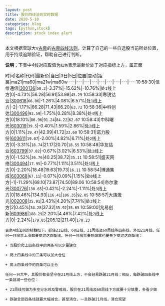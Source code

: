 ```yaml
---
layout: post
title: 股价四线法则实时数据
date: 2020-5-10
categories: blog
tags: [python,stock]
description: stock index alert
---
```



本文根据雪球大v[古泉](https://xueqiu.com/u/7148646888)的[古泉四线法则](https://xueqiu.com/7148646888/130498192)，计算了自己的一些自选股当前所处位置，用于持续追踪验证，帮助自己进行判断。

**说明**：下表中4线对应取值为`红色`表示最新价处于对应指标上方，属正面

时间|名称|代码|最新价|当日|3日|5日|位置|变动|距离|ma21|ma60|ma21w|ma60w
---|---|---|---|---|---|---|---|---
10:58:30|信维通信|[300136](https://xueqiu.com/S/SZ300136)|`50.2`|-3.37%|-15.62%|-10.76%|处`1`线上方|0|-4.73%|56.28|56.91|53.98|`45.29`
10:58:33|寒锐钴业|[300618](https://xueqiu.com/S/SZ300618)|`66.06`|-1.26%|4.08%|6.57%|处`1`线上方|-2|-1.17%|66.28|71.43|66.20|`63.72`
10:58:36|中科创达|[300496](https://xueqiu.com/S/SZ300496)|`93.59`|-1.75%|0.28%|8.38%|处`4`线上方|0|18.10%|`86.96`|`91.24`|`84.22`|`62.07`
10:58:43|中科曙光|[603019](https://xueqiu.com/S/SH603019)|`39.5`|-0.40%|1.59%|2.86%|处`2`线上方|0|1.11%|`39.47`|42.99|41.72|`33.60`
10:58:31|诺力股份|[603611](https://xueqiu.com/S/SH603611)|`19.07`|-2.00%|4.82%|6.71%|处`2`线上方|0|-3.31%|`18.74`|21.17|20.70|`18.55`
10:58:48|华友钴业|[603799](https://xueqiu.com/S/SH603799)|`37.02`|-0.67%|3.02%|6.53%|处`2`线上方|0|-1.52%|`36.76`|40.25|38.72|`35.11`
10:58:51|盛天网络|[300494](https://xueqiu.com/S/SZ300494)|`17.95`|-0.77%|1.11%|3.51%|处`1`线上方|0|-2.20%|18.48|19.63|19.73|`16.11`
10:58:54|博通集成|[603068](https://xueqiu.com/S/SH603068)|`67.11`|-0.07%|0.09%|1.15%|处`0`线上方|-1|-11.29%|68.10|73.87|74.50|89.06
10:58:54|帝尔激光|[300776](https://xueqiu.com/S/SZ300776)|`130.65`|-0.42%|-2.24%|-1.11%|处`3`线上方|0|18.46%|134.93|`116.41`|`106.35`|`92.05`
10:58:57|大族激光|[002008](https://xueqiu.com/S/SZ002008)|`35.91`|3.43%|4.20%|7.74%|处`3`线上方|2|0.45%|`34.28`|37.32|`35.92`|`35.65`
10:59:00|兆易创新|[603986](https://xueqiu.com/S/SH603986)|`188.29`|2.20%|4.46%|7.42%|处`2`线上方|0|-2.24%|`179.85`|205.12|211.40|`178.23`

```
古泉4线法则的精髓如下。抓住21日线、60日线、21周线及60周线等四条线，外加21月线，任何一只股票上涨都要穿过这四条线，任何一只股票要想爆雷也要先下穿过这四条线：

+ 当股价爬上四条线中的两条可以少量建仓

+ 爬上四条线中的三条可以加大仓位

+ 爬上四条线中的四条可以全仓

任何一只大牛，其股价都会坚守在21月线上方，不会轻易跌破21月线；相反，每跌破四条线中一条就减一些仓位：

+ 21周线可做为多空分水岭及警戒线，股价在21周线及60周线下方就要十分慎重，多看少做

+ 跌破全部四条线就要大幅减仓，甚至清仓，一旦跌破21月线，清仓观望
```
